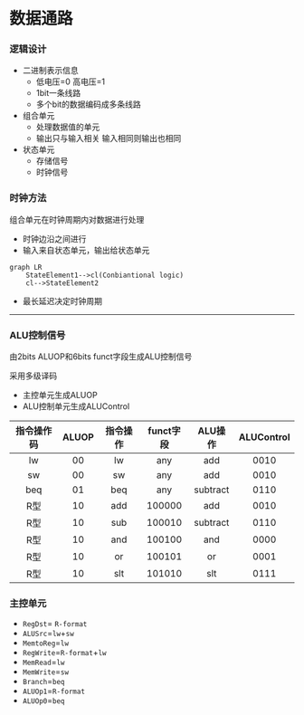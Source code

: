 # 数据通路

### **逻辑设计**

- 二进制表示信息
  - 低电压=0 高电压=1
  - 1bit一条线路
  - 多个bit的数据编码成多条线路
- 组合单元
  - 处理数据值的单元
  - 输出只与输入相关 输入相同则输出也相同
- 状态单元
  - 存储信号
  - 时钟信号
  
### **时钟方法**

组合单元在时钟周期内对数据进行处理

- 时钟边沿之间进行
- 输入来自状态单元，输出给状态单元

```mermaid
graph LR
    StateElement1-->cl(Conbiantional logic)
    cl-->StateElement2
```

- 最长延迟决定时钟周期

---

### **ALU控制信号**

由2bits ALUOP和6bits funct字段生成ALU控制信号

采用多级译码

- 主控单元生成ALUOP
- ALU控制单元生成ALUControl

|指令操作码|ALUOP|指令操作|funct字段|ALU操作|ALUControl|
|:-:|:-:|:-:|:-:|:-:|:-:|
|lw|00|lw|any|add|0010|
|sw|00|sw|any|add|0010|
|beq|01|beq|any|subtract|0110|
|R型|10|add|100000|add|0010|
|R型|10|sub|100010|subtract|0110|
|R型|10|and|100100|and|0000|
|R型|10|or|100101|or|0001|
|R型|10|slt|101010|slt|0111|

### **主控单元**

- `RegDst`= `R-format`
- `ALUSrc`=`lw`+`sw`
- `MemtoReg`=`lw`
- `RegWrite`=`R-format`+`lw`
- `MemRead`=`lw`
- `MemWrite`=`sw`
- `Branch`=`beq`
- `ALUOp1`=`R-format`
- `ALUOp0`=`beq`




